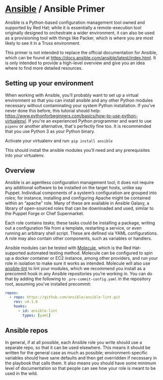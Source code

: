 # [Ansible](README.md) / Ansible Primer

Ansible is a Python-based configuration management tool owned and supported by Red Hat; while it is essentially a
remote-execution tool originally designed to orchestrate a wider environment, it can also be used as a provisioning tool
with things like Packer, which is where you are most likely to see it in a Truss environment.

This primer is not intended to replace the official documentation for Ansible, which can be found at
<https://docs.ansible.com/ansible/latest/index.html>. It is only intended to provide a high-level overview and give you
an idea where to find more detailed resources.

## Setting up your environment

When working with Ansible, you’ll probably want to set up a virtual environment so that you can install ansible and any
other Python modules necessary without contaminating your system Python installation. If you’ve never done this before,
this tutorial should help: <https://www.pythonforbeginners.com/basics/how-to-use-python-virtualenv/>. If you're an
experienced Python programmer and want to use `pipenv` or another alternative, that's perfectly fine too. It is
recommended that you use Python 3 as your Python binary.

Activate your virtualenv and run: `pip install ansible`

This should install the ansible modules you’ll need and any prerequisites into your virtualenv.

## Overview

Ansible is an agentless configuration management tool; it does not require any additional software to be installed on the
target hosts, unlike say Puppet. Individual components of a system’s configuration are grouped into *roles*; for
instance, installing and configuring Apache might be contained within an “apache” role. Many of these are available in
Ansible Galaxy, a library of open-sourced roles that can be downloaded and used, similar to the Puppet Forge or Chef
Supermarket.

Each role contains *tasks*; these tasks could be installing a package, writing out a configuration file from a template,
restarting a service, or even running an arbitrary shell script. These are defined via YAML configurations. A role may
also contain other components, such as variables or handlers.

Ansible modules can be tested with [Molecule](molecule-primer.md), which is the Red Hat-supported automated testing
method. Molecule can be configured to spin up a docker container or EC2 instance, among other providers, and run your
role in isolation to make sure it works as intended. Molecule will also use
[ansible-lint](https://github.com/ansible/ansible-lint) to lint your modules, which we recommend you install as a
precommit hook in any Ansible repositories you’re working in. You can do that by adding the following to
`.pre-commit-config.yaml` in the repository root, assuming you've installed precommit:

```yml
repos:
  - repo: https://github.com/ansible/ansible-lint.git
    rev: v4.1.0
    hooks:
      - id: ansible-lint
        types: [yaml]
```

## Ansible repos

In general, if at all possible, each Ansible role you write should use a separate repo, so that it can be used
elsewhere. This means it should be written for the general case as much as possible; environment-specific variables
should have sane defaults and then get overridden if necessary in the playbook that calls them. It also means you should
have some minimum level of documentation so that people can see how your role is meant to be used in the wild.
